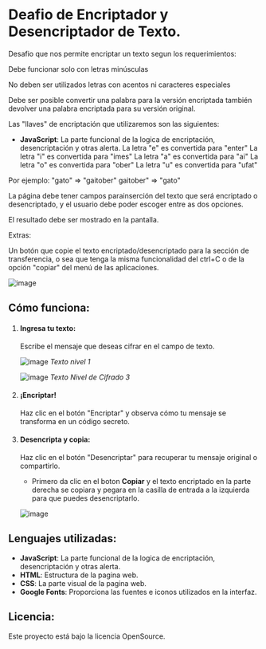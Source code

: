 # Deafio de Encriptador y Desencriptador de Texto.


Desafio que nos permite encriptar un texto segun los requerimientos: 

Debe funcionar solo con letras minúsculas

No deben ser utilizados letras con acentos ni caracteres especiales

Debe ser posible convertir una palabra para la versión encriptada también devolver una palabra encriptada para su versión original.

Las "llaves" de encriptación que utilizaremos son las siguientes:


- **JavaScript**: La parte funcional de la logica de encriptación, desencriptación y otras alerta.
La letra "e" es convertida para "enter"
La letra "i" es convertida para "imes"
La letra "a" es convertida para "ai"
La letra "o" es convertida para "ober"
La letra "u" es convertida para "ufat"


Por ejemplo:
"gato" => "gaitober"
gaitober" => "gato"

La página debe tener campos parainserción del texto que será encriptado o desencriptado, y el usuario debe poder escoger entre as dos opciones.

El resultado debe ser mostrado en la pantalla.

Extras:

Un botón que copie el texto encriptado/desencriptado para la sección de transferencia, o sea que tenga la misma funcionalidad del ctrl+C o de la opción "copiar" del menú de las aplicaciones.

![image](https://github.com/user-attachments/assets/95b61690-6fb3-4333-9f21-518a314cf6ce)


## Cómo funciona:

1. #### Ingresa tu texto:
   Escribe el mensaje que deseas cifrar en el campo de texto.
   
   ![image](https://github.com/user-attachments/assets/f597bba6-1c6e-44ab-8521-b2aa26f03844)
   _Texto nivel 1_

   
   ![image](https://github.com/user-attachments/assets/c356f331-539b-4adf-a3c1-a22957ed35ea)
   _Texto Nivel de Cifrado 3_
   
2. #### ¡Encriptar!
   Haz clic en el botón "Encriptar" y observa cómo tu mensaje se transforma en un código secreto.

 
3. #### Desencripta y copia:
   Haz clic en el botón "Desencriptar" para recuperar tu mensaje original o compartirlo.
   
   - Primero da clic en el boton **Copiar** y el texto encriptado en la parte derecha se copiara y pegara en la casilla de entrada a la izquierda para que puedes desencriptarlo.
     
   ![image](https://github.com/user-attachments/assets/cdbd0c49-0c15-4856-8db3-e7723d777ac2)
   

## Lenguajes utilizadas:

- **JavaScript**: La parte funcional de la logica de encriptación, desencriptación y otras alerta.
- **HTML**: Estructura de la pagina web.
- **CSS**: La parte visual de la pagina web.
- **Google Fonts**: Proporciona las fuentes e iconos utilizados en la interfaz.

## Licencia:

Este proyecto está bajo la licencia OpenSource.

